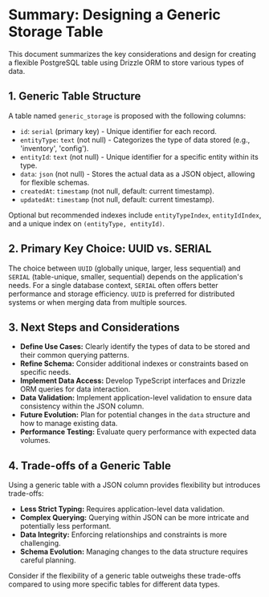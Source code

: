# Summary: Designing a Generic Storage Table

This document summarizes the key considerations and design for creating a flexible PostgreSQL table using Drizzle ORM to store various types of data.

## 1. Generic Table Structure

A table named `generic_storage` is proposed with the following columns:

* `id`: `serial` (primary key) - Unique identifier for each record.
* `entityType`: `text` (not null) - Categorizes the type of data stored (e.g., 'inventory', 'config').
* `entityId`: `text` (not null) - Unique identifier for a specific entity within its type.
* `data`: `json` (not null) - Stores the actual data as a JSON object, allowing for flexible schemas.
* `createdAt`: `timestamp` (not null, default: current timestamp).
* `updatedAt`: `timestamp` (not null, default: current timestamp).

Optional but recommended indexes include `entityTypeIndex`, `entityIdIndex`, and a unique index on `(entityType, entityId)`.

## 2. Primary Key Choice: UUID vs. SERIAL

The choice between `UUID` (globally unique, larger, less sequential) and `SERIAL` (table-unique, smaller, sequential) depends on the application's needs. For a single database context, `SERIAL` often offers better performance and storage efficiency. `UUID` is preferred for distributed systems or when merging data from multiple sources.

## 3. Next Steps and Considerations

* **Define Use Cases:** Clearly identify the types of data to be stored and their common querying patterns.
* **Refine Schema:** Consider additional indexes or constraints based on specific needs.
* **Implement Data Access:** Develop TypeScript interfaces and Drizzle ORM queries for data interaction.
* **Data Validation:** Implement application-level validation to ensure data consistency within the JSON column.
* **Future Evolution:** Plan for potential changes in the `data` structure and how to manage existing data.
* **Performance Testing:** Evaluate query performance with expected data volumes.

## 4. Trade-offs of a Generic Table

Using a generic table with a JSON column provides flexibility but introduces trade-offs:

* **Less Strict Typing:** Requires application-level data validation.
* **Complex Querying:** Querying within JSON can be more intricate and potentially less performant.
* **Data Integrity:** Enforcing relationships and constraints is more challenging.
* **Schema Evolution:** Managing changes to the data structure requires careful planning.

Consider if the flexibility of a generic table outweighs these trade-offs compared to using more specific tables for different data types.
